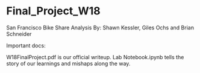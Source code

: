# Final_Project_W18
San Francisco Bike Share Analysis
By: Shawn Kessler, Giles Ochs and Brian Schneider

Important docs:

W18FinalProject.pdf is our official writeup.
Lab Notebook.ipynb tells the story of our learnings and mishaps along the way.
